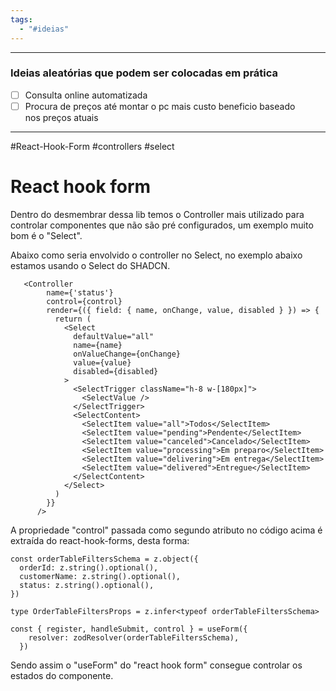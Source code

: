 ```yaml
---
tags:
  - "#ideias"
---
```


---

### Ideias aleatórias que podem ser colocadas em prática

- [ ] Consulta online automatizada
- [ ] Procura de preços até montar o pc mais custo beneficio baseado nos preços atuais

---

#React-Hook-Form #controllers #select


#  React hook form

Dentro do desmembrar dessa lib temos o Controller mais utilizado para controlar componentes que não são pré configurados, um exemplo muito bom é o "Select".

Abaixo como seria envolvido o controller no Select, no exemplo abaixo estamos usando o Select do SHADCN.

``` TSX
   <Controller
        name={'status'}
        control={control}
        render={({ field: { name, onChange, value, disabled } }) => {
          return (
            <Select
              defaultValue="all"
              name={name}
              onValueChange={onChange}
              value={value}
              disabled={disabled}
            >
              <SelectTrigger className="h-8 w-[180px]">
                <SelectValue />
              </SelectTrigger>
              <SelectContent>
                <SelectItem value="all">Todos</SelectItem>
                <SelectItem value="pending">Pendente</SelectItem>
                <SelectItem value="canceled">Cancelado</SelectItem>
                <SelectItem value="processing">Em preparo</SelectItem>
                <SelectItem value="delivering">Em entrega</SelectItem>
                <SelectItem value="delivered">Entregue</SelectItem>
              </SelectContent>
            </Select>
          )
        }}
      />
```

A propriedade "control" passada como segundo atributo no código acima é extraída do react-hook-forms, desta forma:

```tsx
const orderTableFiltersSchema = z.object({
  orderId: z.string().optional(),
  customerName: z.string().optional(),
  status: z.string().optional(),
})

type OrderTableFiltersProps = z.infer<typeof orderTableFiltersSchema>
  
const { register, handleSubmit, control } = useForm({
    resolver: zodResolver(orderTableFiltersSchema),
  })
```

Sendo assim o "useForm" do "react hook form" consegue controlar os estados do componente.